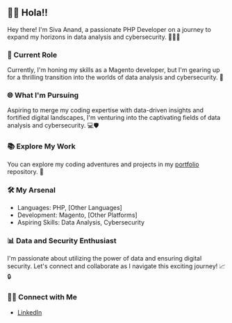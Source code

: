 ## 👋🏻 Hola!!

Hey there! I'm Siva Anand, a passionate PHP Developer on a journey to expand my horizons in data analysis and cybersecurity. 👨‍💻🌐

### 💼 Current Role

Currently, I'm honing my skills as a Magento developer, but I'm gearing up for a thrilling transition into the worlds of data analysis and cybersecurity. 🚀

### 🌐 What I'm Pursuing

Aspiring to merge my coding expertise with data-driven insights and fortified digital landscapes, I'm venturing into the captivating fields of data analysis and cybersecurity. 💻🛡️

### 📚 Explore My Work

You can explore my coding adventures and projects in my [portfolio](link-to-your-portfolio-repo) repository. 📂

### 🛠️ My Arsenal

- Languages: PHP, [Other Languages]
- Development: Magento, [Other Platforms]
- Aspiring Skills: Data Analysis, Cybersecurity

### 📊 Data and Security Enthusiast

I'm passionate about utilizing the power of data and ensuring digital security. Let's connect and collaborate as I navigate this exciting journey! 📈🔒

### 👋🏻 Connect with Me

- [LinkedIn](https://www.linkedin.com/in/sivaanandedakattu/)

